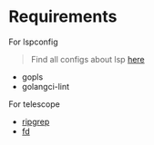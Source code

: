# Requirements
For lspconfig
> Find all configs about lsp [here](https://github.com/neovim/nvim-lspconfig/blob/master/doc/server_configurations.md)

- gopls
- golangci-lint

For telescope
- [ripgrep](https://github.com/BurntSushi/ripgrep)
- [fd](https://github.com/sharkdp/fd)
